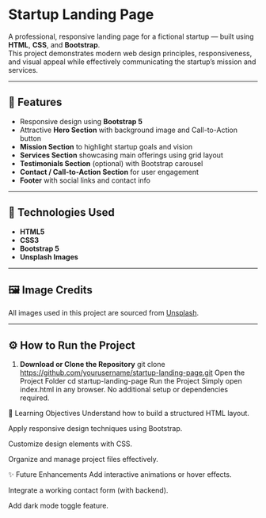 #  Startup Landing Page

A professional, responsive landing page for a fictional startup — built using **HTML**, **CSS**, and **Bootstrap**.  
This project demonstrates modern web design principles, responsiveness, and visual appeal while effectively communicating the startup’s mission and services.

---

## 🚀 Features

- Responsive design using **Bootstrap 5**
- Attractive **Hero Section** with background image and Call-to-Action button
- **Mission Section** to highlight startup goals and vision
- **Services Section** showcasing main offerings using grid layout
- **Testimonials Section** (optional) with Bootstrap carousel
- **Contact / Call-to-Action Section** for user engagement
- **Footer** with social links and contact info

---

## 🧠 Technologies Used

- **HTML5**
- **CSS3**
- **Bootstrap 5**
- **Unsplash Images**

---
## 🖼️ Image Credits

All images used in this project are sourced from [Unsplash](https://unsplash.com).

---

## ⚙️ How to Run the Project

1. **Download or Clone the Repository**
   git clone https://github.com/yourusername/startup-landing-page.git
Open the Project Folder
cd startup-landing-page
Run the Project
Simply open index.html in any browser.
No additional setup or dependencies required.

🧾 Learning Objectives
Understand how to build a structured HTML layout.

Apply responsive design techniques using Bootstrap.

Customize design elements with CSS.

Organize and manage project files effectively.

✨ Future Enhancements
Add interactive animations or hover effects.

Integrate a working contact form (with backend).

Add dark mode toggle feature.

